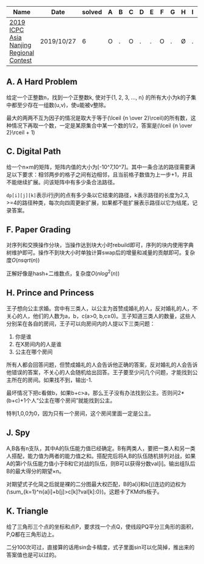 | Name                                                         | Date       | solved | A    | B    | C    | D    | E    | F    | G    | H    | I    | J    | K    |
| ------------------------------------------------------------ | ---------- | ------ | ---- | ---- | ---- | ---- | ---- | ---- | ---- | ---- | ---- | ---- | ---- |
| [2019 ICPC Asia Nanjing Regional Contest](https://www.jisuanke.com/contest/5528?view=challenges) | 2019/10/27 | 6      | O    | .    | O    | .    | .    | O    | .    | Ø    | .    | Ø    | O    |

## A. A Hard Problem

给定一个正整数n，找到一个正整数k, 使对于{1, 2, 3, ..., n} 的所有大小为k的子集中都至少存在一组数(u,v)，使u能被v整除。

最大的两两不互为因子的情况是取大于等于\(\lceil {n \over 2}\rceil\)的所有数，这种情况下再取一个数，一定是某原集合中某一个数的1/2，答案是\(\lceil {n \over 2}\rceil + 1\)

## C. Digital Path

给一个n×m的矩阵，矩阵内值的大小为[-10^7,10^7]。其中一条合法的路径需要满足以下要求：相邻两步的格子之间有边相邻，且当前格子数值为上一步+1，并且不能继续扩展。问该矩阵中有多少条合法路径。

`dp[i][j][k]`表示i行j列的点有多少条以它结束的路径，k表示路径的长度为2,3, >=4的路径种类，每次向四周更新扩展，如果都不能扩展表示路径以它为结尾，记录答案。




## F. Paper Grading

对序列和交换操作分块，当操作达到块大小时rebuild即可，序列的块内使用字典树维护即可。操作不到块大小时单独计算swap后的增量和减量的贡献即可。复杂度$O(nsqrt(n))$

正解好像是hash+二维数点，复杂度$O(nlog^2(n))$



## H. Prince and Princess

王子想向公主求婚。宫中有三类人，以公主为首赞成婚礼的人，反对婚礼的人，不关心的人，他们的人数为a，b，c(a>0, b,c≥0)。王子知道三类人的数量，这些人分别呆在各自的房间，王子可以向房间内的人提以下三类问题：

1. 你是谁
2. 在X房间内的人是谁
3. 公主在哪个房间

所有人都会回答问题，但赞成婚礼的人会告诉他正确的答案，反对婚礼的人会告诉他错误的答案，不关心的人会随机给出回答。王子要至少问几个问题，才能找到公主所在的房间。如果找不到，输出-1.

最坏情况下把c看做b，如果b+c>a，那么王子没有办法找到公主。否则问2*(b+c)+1个人“公主在哪个房间”就能找到公主。

特判1,0,0为0，因为只有一个房间，这个房间里面一定是公主。

## J. Spy

A,B各有n支队，其中A的队伍能力值已经确定。B有两类人，要把一类人和另一类人搭配，能力值为两者的能力值之和。搭配完后将A,B的队伍随机排列对战，如果A的第i个队伍能力值小于B和它对战的队伍，则B可以获得分数val[i]。输出组队后B的最大得分的期望×n。

对期望式子化简之后就是裸的二分图最大权匹配，B的a[i]和b[j]连边的边权为\(\sum_{k=1}^n{a[i]+b[j]>c[k]?val[k]:0}\)。这题卡了KMdfs板子。

## K. Triangle

给了三角形三个点的坐标和点P，要求找一个点Q，使线段PQ平分三角形的面积，P,Q都在三角形边上。

二分100次可过，直接算的话用sin会卡精度，式子里面sin可以化简掉，推出来的答案值也是可以过的。

